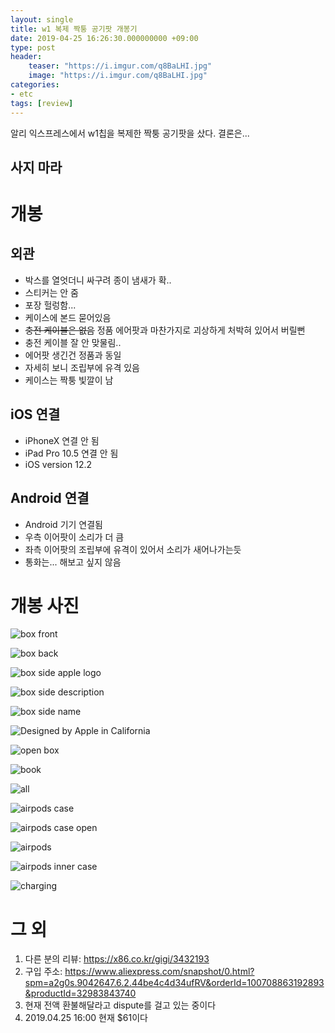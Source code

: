 ```yaml
---
layout: single
title: w1 복제 짝퉁 공기팟 개봉기
date: 2019-04-25 16:26:30.000000000 +09:00
type: post
header:
    teaser: "https://i.imgur.com/q8BaLHI.jpg"
    image: "https://i.imgur.com/q8BaLHI.jpg"
categories:
- etc
tags: [review]
---
```


알리 익스프레스에서 w1칩을 복제한 짝퉁 공기팟을 샀다. 결론은...

## 사지 마라

# 개봉

## 외관

* 박스를 열엇더니 싸구려 종이 냄새가 확..
* 스티커는 안 줌
* 포장 헐렁함...
* 케이스에 본드 묻어있음
* ~~충전 케이블은 없음~~ 정품 에어팟과 마찬가지로 괴상하게 처박혀 있어서 버릴뻔
* 충전 케이블 잘 안 맞물림..
* 에어팟 생긴건 정품과 동일
* 자세히 보니 조립부에 유격 있음
* 케이스는 짝퉁 빛깔이 남

## iOS 연결

* iPhoneX 연결 안 됨
* iPad Pro 10.5 연결 안 됨
* iOS version 12.2

## Android 연결

* Android 기기 연결됨
* 우측 이어팟이 소리가 더 큼
* 좌측 이어팟의 조립부에 유격이 있어서 소리가 새어나가는듯
* 통화는... 해보고 싶지 않음

# 개봉 사진

![box front](https://i.imgur.com/q8BaLHI.jpg)

![box back](https://i.imgur.com/iaFDqwF.jpg)

![box side apple logo](https://i.imgur.com/NWl15Wr.jpg)

![box side description](https://i.imgur.com/87fKVWt.jpg)

![box side name](https://i.imgur.com/lwGnEgg.jpg)

![Designed by Apple in California](https://i.imgur.com/FObD0f6.jpg)

![open box](https://i.imgur.com/tORo7ZB.jpg)

![book](https://i.imgur.com/NGONl4H.jpg)

![all](https://i.imgur.com/u5bKQst.jpg)

![airpods case](https://i.imgur.com/oe5GA2I.jpg)

![airpods case open](https://i.imgur.com/VP3VIVI.jpg)

![airpods](https://i.imgur.com/tU9pbm1.jpg)

![airpods inner case](https://i.imgur.com/y5cHag6.jpg)

![charging](https://i.imgur.com/dTdMYsT.jpg)

# 그 외

1. 다른 분의 리뷰: https://x86.co.kr/gigi/3432193
1. 구입 주소: https://www.aliexpress.com/snapshot/0.html?spm=a2g0s.9042647.6.2.44be4c4d34ufRV&orderId=100708863192893&productId=32983843740
1. 현재 전액 환불해달라고 dispute를 걸고 있는 중이다
1. 2019.04.25 16:00 현재 $61이다
